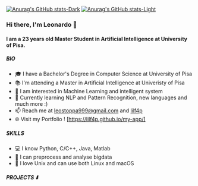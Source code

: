 [![Anurag's GitHub stats-Dark](https://github-readme-stats.vercel.app/api?username=lilf4p&show_icons=true&custom_title=lilf4p+Github+Stats&count_private=true&theme=radical#gh-dark-mode-only)](https://github.com/anuraghazra/github-readme-stats#gh-dark-mode-only)
[![Anurag's GitHub stats-Light](https://github-readme-stats.vercel.app/api?username=lilf4&show_icons=true&custom_title=lilf4p+Github+Stats&count_private=true&theme=default#gh-light-mode-only)](https://github.com/anuraghazra/github-readme-stats#gh-light-mode-only)

### Hi there, I'm Leonardo 👋

#### I am a 23 years old Master Student in Artificial Intelligence at University of Pisa.

##### BIO
- 🎓 I have a Bachelor's Degree in Computer Science at University of Pisa 
- 📚 I'm attending a Master in Artificial Intelligence at Univeristy of Pisa
- 🧐 I am interested in Machine Learning and intelligent system
- 🌱 Currently learning NLP and Pattern Recognition, new languages and much more :)
- 📫 Reach me at [leostoppa999@gmail.com](mailto:leostoppa999@gmail.com) and [lilf4p](https://twitter.com/lilf4p)
- 🌐 Visit my Portfolio ! [https://lilf4p.github.io/my-app/]

##### SKILLS
- 💻 I know Python, C/C++, Java, Matlab
- 🧮 I can preprocess and analyse bigdata 
- 💾 I love Unix and can use both Linux and macOS

##### PROJECTS ⬇️
